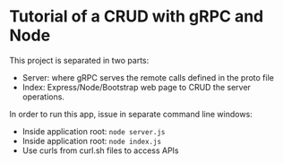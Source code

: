 # Tutorial of a CRUD with gRPC and Node

This project is separated in two parts:
- Server: where gRPC serves the remote calls defined in the proto file
- Index: Express/Node/Bootstrap web page to CRUD the server operations.

In order to run this app, issue in separate command line windows:
- Inside application root: `node server.js`
- Inside application root: `node index.js`
- Use curls from curl.sh files to access APIs

